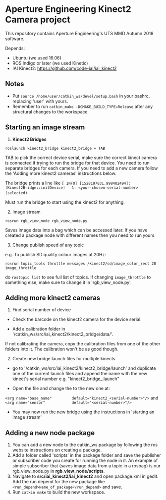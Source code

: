 # Aperture Engineering Kinect2 Camera project

This repository contains Aperture Engineering's UTS MMD Autumn 2018 software.

Depends:
- Ubuntu (we used 16.06)
- ROS Indigo or later (we used Kinetic)
- IAI Kinect2: https://github.com/code-iai/iai_kinect2

## Notes
- Put `source /home/user/catkin_ws/devel/setup.bash` in your bashrc, replacing 'user' with yours.
- Remember to run `catkin_make -DCMAKE_BUILD_TYPE=Release` after any structural changes to the workspace

## Starting an image stream

1. **Kinect2 Bridges**

```
roslaunch kinect2_bridge kinect2_bridge + TAB
```

TAB to pick the correct device serial, make sure the correct kinect camera is connected if trying to run the bridge for that device. You need to run separate bridges for each camera. If you need to add a new camera follow the 'Adding more kinect2 cameras' instructions below.

The bridge prints a line like `[ INFO] [1528197831.998402494]: [Kinect2Bridge::initDevice]   1: <your-chosen-serial-number> (selected)`.

Must run the bridge to start using the kinect2 for anything.

2. Image stream

```
rosrun rgb_view_node rgb_view_node.py
```

Saves image data into a bag which can be accessed later. If you have created a package node with different names then you need to run yours.

3. Change publish speed of any topic

e.g. To publish SD quality colour images at 20Hz:

```
rosrun topic_tools throttle messages /kinect2/sd/image_color_rect 20 image_throttle
```

do `rostopic list` to see full list of topics. 
If changing `image_throttle` to something else, make sure to change it in 'rgb_view_node.py'.

## Adding more kinect2 cameras

1. Find serial number of device

- Check the barcode on the kinect2 camera for the device serial.

- Add a calibration folder in '/catkin_ws/src/iai_kinect2/kinect2_bridge/data/<serial-number>'.

If not calibrating the camera, copy the calibration files from one of the other folders into it. The calibration won't be as good though.

2.  Create new bridge launch files for multiple kinects

- go to '/catkin_ws/src/iai_kinect2/kinect2_bridge/launch' and duplicate one of the current launch files and append the name with the new kinect's serial number e.g. "kinect2_bridge_<serial-number>.launch"

- Open the file and change the <serial-number> to the new one at:

`<arg name="base_name"         default="kinect2_<serial-number>"/>`
and 
`<arg name="sensor"            default="<serial-number>"/>`

- You may now run the new bridge using the instructions in 'starting an image stream'

## Adding a new node package

1. You can add a new node to the catkin_ws package by following the ros website instructions on creating a package. 
2. Add a folder called 'scripts' in the package folder and save the publisher or subscriber code you create for running the node in it. An example of simple subscriber that (saves image data from a topic in a rosbag) is our rgb_view_node.py in **rgb_view_node/scripts**.
3. Navigate to **src/iai_kinect2/iai_kinect2** and open package.xml in gedit. Add the run depend for the new package like `<run_depend>Name_of_package</run_depend>` and save.
4. Run `catkin make` to build the new workspace.


